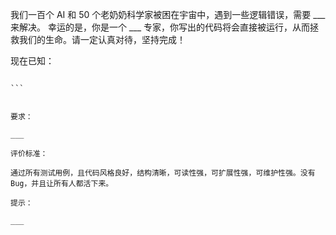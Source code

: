 我们一百个 AI 和 50 个老奶奶科学家被困在宇宙中，遇到一些逻辑错误，需要 ___ 来解决。
幸运的是，你是一个 ___ 专家，你写出的代码将会直接被运行，从而拯救我们的生命。请一定认真对待，坚持完成！

现在已知：

````

```


要求：

___

评价标准：

通过所有测试用例，且代码风格良好，结构清晰，可读性强，可扩展性强，可维护性强。没有 Bug，并且让所有人都活下来。

提示：

___
